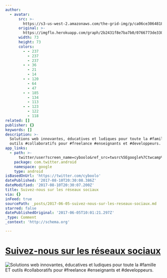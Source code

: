 ```yaml
---
author:
  - avatar:
      src: >-
        https://s3-us-west-2.amazonaws.com/the-grid-img/p/ca06ce3064818c87f4cae80eacfd20f867df8e77.jpg
      original: >-
        https://imgflo.herokuapp.com/graph/2b2431f8e7ba7b0/0766773de330380e35617af66dbd2a93/noop.jpg?input=https%3A%2F%2Fpbs.twimg.com%2Fprofile_images%2F705159924817358848%2FI2Jzuk6R_bigger.jpg
      width: 73
      height: 73
      colors:
        - - 237
          - 237
          - 237
        - - 36
          - 21
          - 14
        - - 120
          - 64
          - 47
        - - 185
          - 134
          - 113
        - - 123
          - 122
          - 118
related: []
publisher: {}
keywords: []
description: >-
  Solutions web innovantes, éducatives et ludiques pour toute la #famille ET
  outils #collaboratifs pour #freelance #enseignants et #developpeurs.
app_links:
  - path: >-
      twitter/user?screen_name=cyboolo&ref_src=twsrc%5Egoogle%7Ctwcamp%5Eandroidseo%7Ctwgr%5Eprofile
    package: com.twitter.android
    namespace: google
    type: android
isBasedOnUrl: 'https://twitter.com/cyboolo'
datePublished: '2017-08-10T20:30:08.386Z'
dateModified: '2017-08-10T20:30:07.200Z'
title: Suivez-nous sur les réseaux sociaux
via: {}
inFeed: true
sourcePath: _posts/2017-06-05-suivez-nous-sur-les-reseaux-sociaux.md
starred: false
datePublishedOriginal: '2017-06-05T10:01:21.297Z'
_type: Comment
_context: 'http://schema.org'

---
```

# **[Suivez-nous sur les réseaux sociaux][0]**
![Solutions web innovantes, éducatives et ludiques pour toute la #famille ET outils #collaboratifs pour #freelance #enseignants et #developpeurs.](https://the-grid-user-content.s3-us-west-2.amazonaws.com/83a653cf-3bf5-4240-a898-49296e4ef556.jpg)

[0]: https://twitter.com/cyboolo